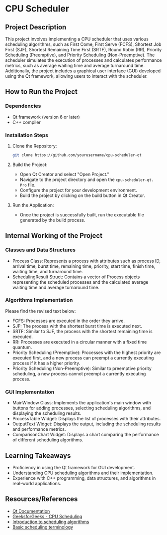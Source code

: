 
# CPU Scheduler 
## Project Description

This project involves implementing a CPU scheduler that uses various scheduling algorithms, such as First Come, First Serve (FCFS), Shortest Job First (SJF), Shortest Remaining Time First (SRTF), Round Robin (RR), Priority Scheduling (Preemptive), and Priority Scheduling (Non-Preemptive). The scheduler simulates the execution of processes and calculates performance metrics, such as average waiting time and average turnaround time. Additionally, the project includes a graphical user interface (GUI) developed using the Qt framework, allowing users to interact with the scheduler.
## How to Run the Project

### Dependencies

- Qt framework (version 6 or later)
- C++ compiler

### Installation Steps

1. Clone the Repository:  
   ```bash
   git clone https://github.com/yourusername/cpu-scheduler-qt 
   ```

2. Build the Project:  
   - Open Qt Creator and select "Open Project."
   - Navigate to the project directory and open the `cpu-scheduler-qt. Pro` file.
   - Configure the project for your development environment.
   - Build the project by clicking on the build button in Qt Creator.

3. Run the Application:  
   - Once the project is successfully built, run the executable file generated by the build process.

## Internal Working of the Project

### Classes and Data Structures

-  Process Class:  Represents a process with attributes such as process ID, arrival time, burst time, remaining time, priority, start time, finish time, waiting time, and turnaround time.
-  SchedulingResult Struct:   Contains a vector of Process objects representing the scheduled processes and the calculated average waiting time and average turnaround time.

### Algorithms Implementation
Please find the revised text below:

- FCFS: Processes are executed in the order they arrive.
- SJF: The process with the shortest burst time is executed next.
- SRTF: Similar to SJF, the process with the shortest remaining time is executed.
- RR: Processes are executed in a circular manner with a fixed time quantum.
- Priority Scheduling (Preemptive): Processes with the highest priority are executed first, and a new process can preempt a currently executing process if it has a higher priority.
- Priority Scheduling (Non-Preemptive): Similar to preemptive priority scheduling, a new process cannot preempt a currently executing process.

### GUI Implementation

-  MainWindow Class:   Implements the application's main window with buttons for adding processes, selecting scheduling algorithms, and displaying the scheduling results.
-  ProcessTable Widget:   Displays the list of processes with their attributes.
-  OutputText Widget:   Displays the output, including the scheduling results and performance metrics.
-  ComparisonChart Widget:  Displays a chart comparing the performance of different scheduling algorithms.

## Learning Takeaways
- Proficiency in using the Qt framework for GUI development.
- Understanding CPU scheduling algorithms and their implementation.
- Experience with C++ programming, data structures, and algorithms in real-world applications.

## Resources/References

- [Qt Documentation](https://doc.qt.io/qt-6/index.html)
- [GeeksforGeeks - CPU Scheduling](https://www.geeksforgeeks.org/cpu-scheduling-in-operating-systems/)
- [Introduction to scheduling algorithms]( https://www.youtube.com/playlist?list=PLBlnK6fEyqRitWSE_AyyySWfhRgyA-rHk/)
- [Basic scheduling terminology](https://ravipatel1309.github.io/CPUScheduler/docs.html/)
